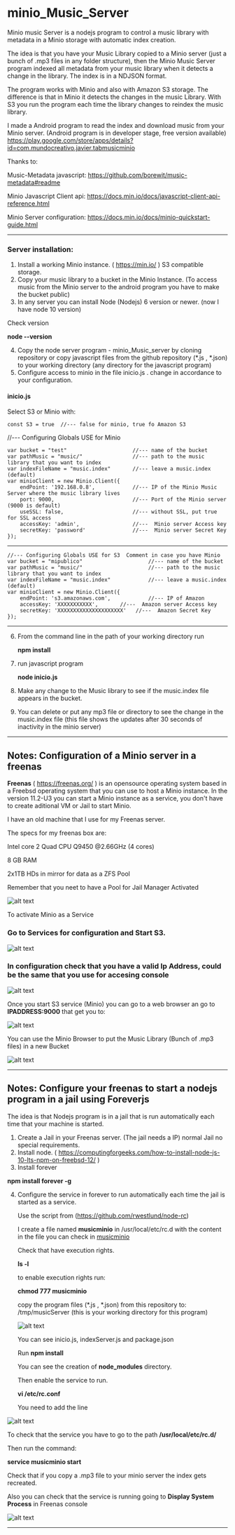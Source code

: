 # minio_Music_Server
Minio music Server is a nodejs program to control a music library with metadata in a Minio storage with automatic index creation.

The idea is that you have your Music Library copied to a Minio server (just a bunch of .mp3 files in any folder structure), then the Minio Music Server program indexed all metadata from your music library when it detects a change in the library. The index is in a NDJSON format.

The program works with Minio and also with Amazon S3 storage. The difference is that in Minio it detects the changes in the music Library. With S3 you run the program each time the library changes to reindex the music library.

I made a Android program to read the index and download music from your Minio server. (Android program is in developer stage, free version available) https://play.google.com/store/apps/details?id=com.mundocreativo.javier.tabmusicminio

Thanks to:

Music-Metadata javascript:  https://github.com/borewit/music-metadata#readme

Minio Javascript Client api: https://docs.min.io/docs/javascript-client-api-reference.html

Minio Server configuration: https://docs.min.io/docs/minio-quickstart-guide.html


----------------------
### Server installation:

1. Install a working Minio instance. ( https://min.io/ ) S3 compatible storage.
2. Copy your music library to a bucket in the Minio Instance. (To access music from the Minio server to the android program you have to make the bucket public)
3. In any server you can install Node (Nodejs) 6 version or newer. (now I have node 10 version)

Check version

  **node --version**

4. Copy the node server program - minio_Music_server by cloning repository or copy javascript files from the github repository (*.js , *.json) to your working directory (any directory for the javascript program)
5. Configure access to minio in the file inicio.js .  change in accordance to your configuration.

#### inicio.js

Select S3 or Minio with:

    const S3 = true  //--- false for minio, true fo Amazon S3


//--- Configuring Globals USE for Minio

    var bucket = "test"                     //--- name of the bucket
    var pathMusic = "music/"                //--- path to the music library that you want to index
    var indexFileName = "music.index"       //--- leave a music.index (default)
    var minioClient = new Minio.Client({
        endPoint: '192.168.0.8',            //--- IP of the Minio Music Server where the music library lives
        port: 9000,                         //--- Port of the Minio server (9000 is default)
        useSSL: false,                      //--- without SSL, put true for SSL access
        accessKey: 'admin',                 //---  Minio server Access key
        secretKey: 'password'               //---  Minio server Secret Key
    });

----------------

    //--- Configuring Globals USE for S3  Comment in case you have Minio
    var bucket = "mipublico"                     //--- name of the bucket
    var pathMusic = "music/"                     //--- path to the music library that you want to index
    var indexFileName = "music.index"            //--- leave a music.index (default)
    var minioClient = new Minio.Client({
        endPoint: 's3.amazonaws.com',            //--- IP of Amazon
        accessKey: 'XXXXXXXXXXX',       //---  Amazon server Access key
        secretKey: 'XXXXXXXXXXXXXXXXXXXXX'   //---  Amazon Secret Key
    });


----------------    
6. From the command line in the path of your working directory run

    **npm install**

7. run javascript program

    **node inicio.js**

8. Make any change to the Music library to see if the music.index file appears in the bucket.
9. You can delete or put any mp3 file or directory to see the change in the music.index file (this file shows the updates after 30 seconds of inactivity in the minio server)
----------------------

## Notes: Configuration of a Minio server in a freenas

**Freenas**  ( https://freenas.org/ ) is an opensource operating system based in a Freebsd operating system that you can use to host a Minio instance. In the version 11.2-U3 you can start a Minio instance as a service, you don't have to create aditional VM or Jail to start Minio.

I have an old machine that I use for my Freenas server.

The specs for my freenas box are:

Intel core 2 Quad CPU Q9450 @2.66GHz (4 cores)

8 GB RAM

2x1TB HDs in mirror for data as a ZFS Pool



Remember that you neet to have a Pool for Jail Manager Activated

![alt text](./images/img1.jpg "Jail Manager")

To activate Minio as a Service

### Go to Services for configuration and Start S3.

![alt text](./images/img2.jpg "Jail Manager")

### In configuration check that you have a valid Ip Address, could be the same that you use for accesing console

![alt text](./images/img3.jpg "Jail Manager")

Once you start S3 service (Minio) you can go to a web browser an go to **IPADDRESS:9000** that get you to:

![alt text](./images/img4.jpg "Jail Manager")

You can use the Minio Browser to put the Music Library (Bunch of .mp3 files) in a new Bucket

![alt text](./images/img5.jpg "Jail Manager")

------------

## Notes: Configure your freenas to start a nodejs program in a jail using Foreverjs

The idea is that Nodejs program is in a jail that is run automatically each time that your machine is started.

1. Create a Jail in your Freenas server. (The jail needs a IP) normal Jail no special requirements.
2. Install node.  ( https://computingforgeeks.com/how-to-install-node-js-10-lts-npm-on-freebsd-12/ )
3. Install forever

**npm install forever -g**

4. Configure the service in forever to run automatically each time the jail is started as a service.

    Use the script from (https://github.com/rwestlund/node-rc)

    I create a file named **musicminio** in /usr/local/etc/rc.d with the content in the file you can check in [musicminio](/freenas/musicminio)

    Check that have execution rights.

    **ls -l**

    to enable execution rights run:

    **chmod 777 musicminio**

    copy the program files (*.js , *.json) from this repository to: /tmp/musicServer (this is your working directory for this program)

    ![alt text](./images/img6.jpg "Jail Manager")

    You can see inicio.js, indexServer.js and package.json

    Run **npm install**

    You can see the creation of **node_modules** directory.

    Then enable the service to run.

    **vi /etc/rc.conf**

    You need to add the line

 ![alt text](./images/img7.jpg "Jail Manager")

To check that the service you have to go to the path **/usr/local/etc/rc.d/**

Then run the command:

**service musicminio start**

Check that if you copy a .mp3 file to your minio server the index gets recreated.

Also you can check that the service is running going to **Display System Process** in Freenas console

![alt text](./images/img8.jpg "Jail Manager")

------






